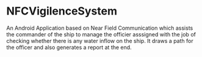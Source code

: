 # NFCVigilenceSystem
An Android Application based on Near Field Communication which assists the commander of the ship to manage the officier asssigned with the job of checking whether there is any water inflow on the ship.
It draws a path for the officer and also generates a report at the end.
